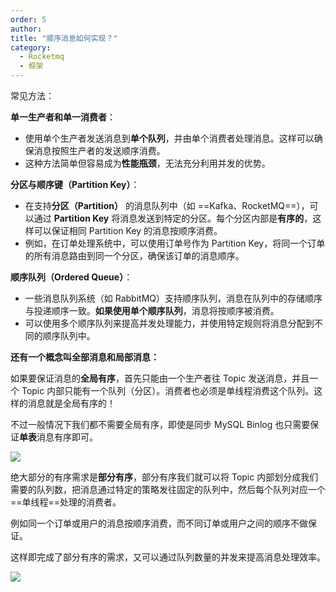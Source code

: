```yaml
---
order: 5
author: 
title: "顺序消息如何实现？"
category:
  - Rocketmq
  - 框架
---
```


常见方法：

**单一生产者和单一消费者**：

- 使用单个生产者发送消息到**单个队列**，并由单个消费者处理消息。这样可以确保消息按照生产者的发送顺序消费。
- 这种方法简单但容易成为**性能瓶颈**，无法充分利用并发的优势。

**分区与顺序键（Partition Key）**：

- 在支持**分区（Partition）** 的消息队列中（如 ==Kafka、RocketMQ==），可以通过 **Partition Key** 将消息发送到特定的分区。每个分区内部是**有序的**，这样可以保证相同 Partition Key 的消息按顺序消费。
- 例如，在订单处理系统中，可以使用订单号作为 Partition Key，将同一个订单的所有消息路由到同一个分区，确保该订单的消息顺序。

**顺序队列（Ordered Queue）**：

- 一些消息队列系统（如 RabbitMQ）支持顺序队列，消息在队列中的存储顺序与投递顺序一致。**如果使用单个顺序队列**，消息将按顺序被消费。
- 可以使用多个顺序队列来提高并发处理能力，并使用特定规则将消息分配到不同的顺序队列中。



**还有一个概念叫全部消息和局部消息：**

如果要保证消息的**全局有序**，首先只能由一个生产者往 Topic 发送消息，并且一个 Topic 内部只能有一个队列（分区）。消费者也必须是单线程消费这个队列。这样的消息就是全局有序的！

不过一般情况下我们都不需要全局有序，即使是同步 MySQL Binlog 也只需要保证**单表**消息有序即可。

![](https://qtp-1324720525.cos.ap-shanghai.myqcloud.com/blog/202503091204593.png)

绝大部分的有序需求是**部分有序**，部分有序我们就可以将 Topic 内部划分成我们需要的队列数，把消息通过特定的策略发往固定的队列中，然后每个队列对应一个==单线程==处理的消费者。

例如同一个订单或用户的消息按顺序消费，而不同订单或用户之间的顺序不做保证。

这样即完成了部分有序的需求，又可以通过队列数量的并发来提高消息处理效率。

![](https://qtp-1324720525.cos.ap-shanghai.myqcloud.com/blog/202503091204128.png)

